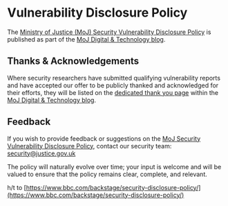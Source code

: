 # Vulnerability Disclosure Policy

The [Ministry of Justice \(MoJ\) Security Vulnerability Disclosure Policy](https://mojdigital.blog.gov.uk/vulnerability-disclosure-policy/) is published as part of the [MoJ Digital & Technology blog](https://mojdigital.blog.gov.uk/).

## Thanks & Acknowledgements

Where security researchers have submitted qualifying vulnerability reports and have accepted our offer to be publicly thanked and acknowledged for their efforts, they will be listed on the [dedicated thank you page](https://mojdigital.blog.gov.uk/vulnerability-disclosure-policy/thank-you-to-the-security-research-community/) within the [MoJ Digital & Technology blog](https://mojdigital.blog.gov.uk/).

## Feedback

If you wish to provide feedback or suggestions on the [MoJ Security Vulnerability Disclosure Policy](https://mojdigital.blog.gov.uk/vulnerability-disclosure-policy/), contact our security team: [security@justice.gov.uk](mailto:security@justice.gov.uk.)

The policy will naturally evolve over time; your input is welcome and will be valued to ensure that the policy remains clear, complete, and relevant.

h/t to [https://www.bbc.com/backstage/security-disclosure-policy/](https://www.bbc.com/backstage/security-disclosure-policy/)

